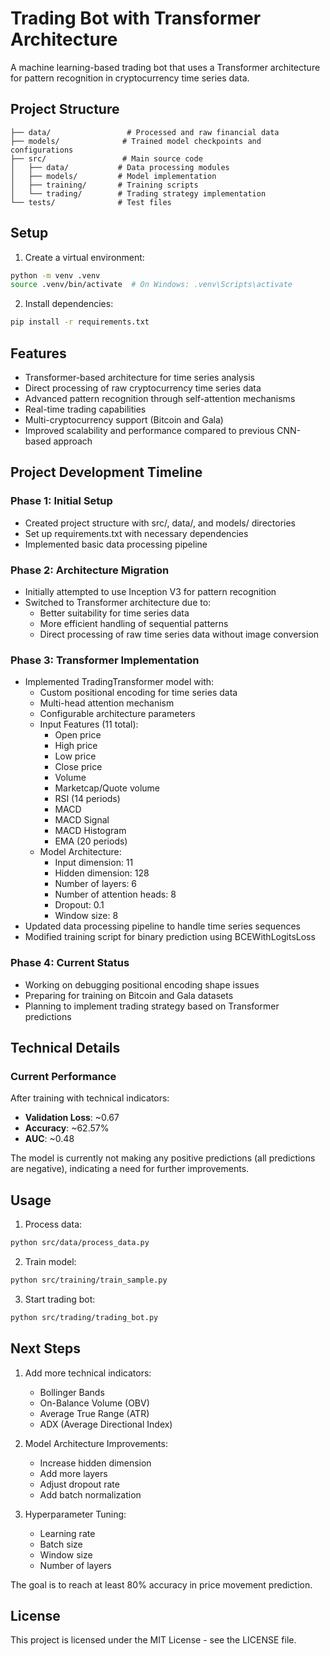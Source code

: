 # Trading Bot with Transformer Architecture

A machine learning-based trading bot that uses a Transformer architecture for pattern recognition in cryptocurrency time series data.

## Project Structure

```
├── data/                 # Processed and raw financial data
├── models/              # Trained model checkpoints and configurations
├── src/                 # Main source code
│   ├── data/           # Data processing modules
│   ├── models/         # Model implementation
│   ├── training/       # Training scripts
│   └── trading/        # Trading strategy implementation
└── tests/              # Test files
```

## Setup

1. Create a virtual environment:
```bash
python -m venv .venv
source .venv/bin/activate  # On Windows: .venv\Scripts\activate
```

2. Install dependencies:
```bash
pip install -r requirements.txt
```

## Features

- Transformer-based architecture for time series analysis
- Direct processing of raw cryptocurrency time series data
- Advanced pattern recognition through self-attention mechanisms
- Real-time trading capabilities
- Multi-cryptocurrency support (Bitcoin and Gala)
- Improved scalability and performance compared to previous CNN-based approach

## Project Development Timeline

### Phase 1: Initial Setup
- Created project structure with src/, data/, and models/ directories
- Set up requirements.txt with necessary dependencies
- Implemented basic data processing pipeline

### Phase 2: Architecture Migration
- Initially attempted to use Inception V3 for pattern recognition
- Switched to Transformer architecture due to:
  - Better suitability for time series data
  - More efficient handling of sequential patterns
  - Direct processing of raw time series data without image conversion

### Phase 3: Transformer Implementation
- Implemented TradingTransformer model with:
  - Custom positional encoding for time series data
  - Multi-head attention mechanism
  - Configurable architecture parameters
  - Input Features (11 total):
    - Open price
    - High price
    - Low price
    - Close price
    - Volume
    - Marketcap/Quote volume
    - RSI (14 periods)
    - MACD
    - MACD Signal
    - MACD Histogram
    - EMA (20 periods)
  - Model Architecture:
    - Input dimension: 11
    - Hidden dimension: 128
    - Number of layers: 6
    - Number of attention heads: 8
    - Dropout: 0.1
    - Window size: 8
- Updated data processing pipeline to handle time series sequences
- Modified training script for binary prediction using BCEWithLogitsLoss

### Phase 4: Current Status
- Working on debugging positional encoding shape issues
- Preparing for training on Bitcoin and Gala datasets
- Planning to implement trading strategy based on Transformer predictions

## Technical Details

### Current Performance

After training with technical indicators:

- **Validation Loss**: ~0.67
- **Accuracy**: ~62.57%
- **AUC**: ~0.48

The model is currently not making any positive predictions (all predictions are negative), indicating a need for further improvements.

## Usage

1. Process data:
```bash
python src/data/process_data.py
```

2. Train model:
```bash
python src/training/train_sample.py
```

3. Start trading bot:
```bash
python src/trading/trading_bot.py
```

## Next Steps

1. Add more technical indicators:
   - Bollinger Bands
   - On-Balance Volume (OBV)
   - Average True Range (ATR)
   - ADX (Average Directional Index)

2. Model Architecture Improvements:
   - Increase hidden dimension
   - Add more layers
   - Adjust dropout rate
   - Add batch normalization

3. Hyperparameter Tuning:
   - Learning rate
   - Batch size
   - Window size
   - Number of layers

The goal is to reach at least 80% accuracy in price movement prediction.

## License

This project is licensed under the MIT License - see the LICENSE file.